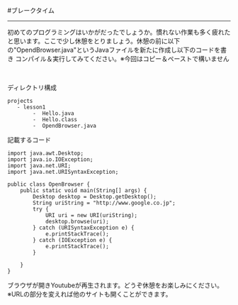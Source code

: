 #ブレークタイム
* * * * *

初めてのプログラミングはいかがだったでしょうか。慣れない作業も多く疲れたと思います。ここで少し休憩をとりましょう。休憩の前に以下の"OpendBrowser.java"というJavaファイルを新たに作成し以下のコードを書き
コンパイル＆実行してみてください。※今回はコピー＆ペーストで構いません

<br>

ディレクトリ構成

```
projects
   - lesson1
        -  Hello.java
        -  Hello.class
        -  OpendBrowser.java
```

記載するコード

```
import java.awt.Desktop;
import java.io.IOException;
import java.net.URI;
import java.net.URISyntaxException;

public class OpenBrowser {
	public static void main(String[] args) {
		Desktop desktop = Desktop.getDesktop();
		String uriString = "http://www.google.co.jp";
		try {
			URI uri = new URI(uriString);
			desktop.browse(uri);
		} catch (URISyntaxException e) {
			e.printStackTrace();
		} catch (IOException e) {
			e.printStackTrace();
		}

	}
}
```

ブラウザが開きYoutubeが再生されます。どうぞ休憩をお楽しみにください。<br>
※URLの部分を変えれば他のサイトも開くことができます。